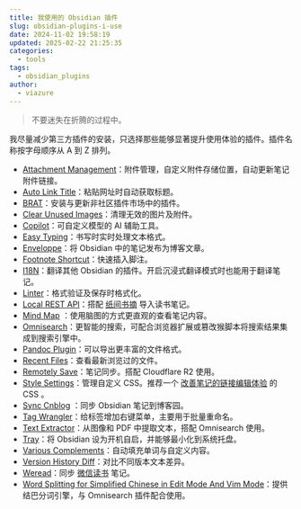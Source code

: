 ```yaml
---
title: 我使用的 Obsidian 插件
slug: obsidian-plugins-i-use
date: 2024-11-02 19:58:19
updated: 2025-02-22 21:25:35
categories:
  - tools
tags:
  - obsidian_plugins
author:
  - viazure
---
```


> 不要迷失在折腾的过程中。

我尽量减少第三方插件的安装，只选择那些能够显著提升使用体验的插件。插件名称按字母顺序从 A 到 Z 排列。

- [Attachment Management](obsidian://show-plugin?id=attachment-management)：附件管理，自定义附件存储位置，自动更新笔记附件链接。
- [Auto Link Title](obsidian://show-plugin?id=obsidian-auto-link-title)：粘贴网址时自动获取标题。
- [BRAT](obsidian://show-plugin?id=obsidian42-brat)：安装与更新非社区插件市场中的插件。
- [Clear Unused Images](obsidian://show-plugin?id=oz-clear-unused-images)：清理无效的图片及附件。
- [Copilot](obsidian://show-plugin?id=copilot)：可自定义模型的 AI 辅助工具。
- [Easy Typing](obsidian://show-plugin?id=easy-typing-obsidian)：书写时实时处理文本格式。
- [Enveloppe](obsidian://show-plugin?id=obsidian-mkdocs-publisher)：将 Obsidian 中的笔记发布为博客文章。
- [Footnote Shortcut](obsidian://show-plugin?id=obsidian-footnotes)：快速插入脚注。
- [I18N](https://github.com/0011000000110010/obsidian-i18n)：翻译其他 Obsidian 的插件。开启沉浸式翻译模式时也能用于翻译笔记。
- [Linter](obsidian://show-plugin?id=obsidian-linter)：格式验证及保存时格式化。
- [Local REST API](obsidian://show-plugin?id=obsidian-local-rest-api)：搭配 [纸间书摘](https://www.xmnote.com/) 导入读书笔记。
- [Mind Map](obsidian://show-plugin?id=obsidian-mind-map) ：使用脑图的方式更直观的查看笔记内容。
- [Omnisearch](obsidian://show-plugin?id=omnisearch)：更智能的搜索，可配合浏览器扩展或篡改猴脚本将搜索结果集成到搜索引擎中。
- [Pandoc Plugin](obsidian://show-plugin?id=obsidian-pandoc)：可以导出更丰富的文件格式。
- [Recent Files](obsidian://show-plugin?id=recent-files-obsidian)：查看最新浏览过的文件。
- [Remotely Save](obsidian://show-plugin?id=remotely-save)：笔记同步。搭配 Cloudflare R2 使用。
- [Style Settings](obsidian://show-plugin?id=obsidian-style-settings)：管理自定义 CSS。推荐一个 [改善笔记的链接编辑体验](https://forum-zh.obsidian.md/t/topic/38000) 的 CSS 。
- [Sync Cnblog](https://github.com/lei-ctyh/obsidian-sync-cnblog) ：同步 Obsidian 笔记到博客园。
- [Tag Wrangler](obsidian://show-plugin?id=tag-wrangler)：给标签增加右键菜单，主要用于批量重命名。
- [Text Extractor](obsidian://show-plugin?id=text-extractor)：从图像和 PDF 中提取文本，搭配 Omnisearch 使用。
- [Tray](obsidian://show-plugin?id=tray)：将 Obsidian 设为开机自启，并能够最小化到系统托盘。
- [Various Complements](obsidian://show-plugin?id=various-complements)：自动填充单词与自定义内容。
- [Version History Diff](obsidian://show-plugin?id=obsidian-version-history-diff)：对比不同版本文本差异。
- [Weread](obsidian://show-plugin?id=obsidian-weread-plugin)：同步 [微信读书](https://weread.qq.com/) 笔记。
- [Word Splitting for Simplified Chinese in Edit Mode And Vim Mode](obsidian://show-plugin?id=cm-chs-patch)：提供结巴分词引擎，与 Omnisearch 插件配合使用。                                                                                                                                                                    
